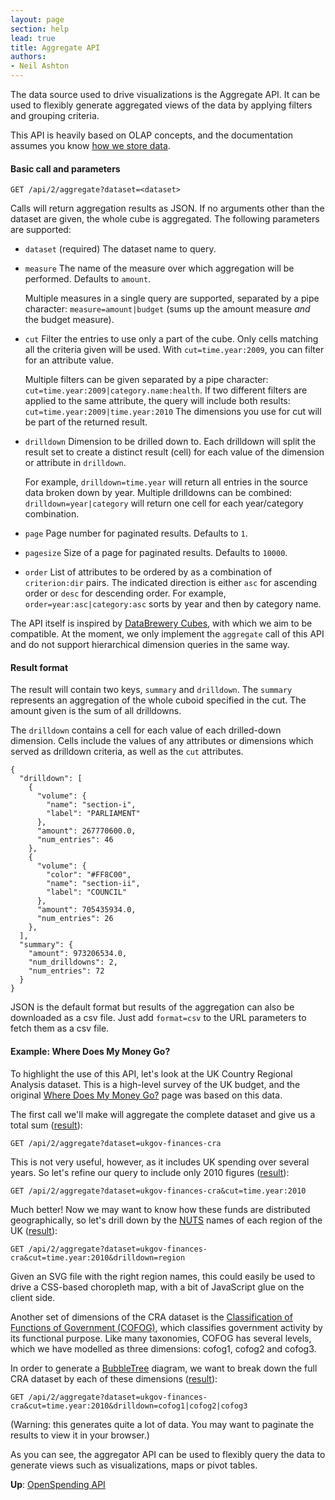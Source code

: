 ```yaml
---
layout: page
section: help
lead: true
title: Aggregate API
authors:
- Neil Ashton
---
```

The data source used to drive visualizations is the Aggregate API. It
can be used to flexibly generate aggregated views of the data by
applying filters and grouping criteria.

This API is heavily based on OLAP concepts, and the documentation assumes
you know [how we store data](../../guide/data-model/).

#### Basic call and parameters

    GET /api/2/aggregate?dataset=<dataset>

Calls will return aggregation results as JSON. If no arguments other than the
dataset are given, the whole cube is aggregated. The following parameters are supported:

* ``dataset`` (required)
  The dataset name to query.

* ``measure``
  The name of the measure over which aggregation will be performed. Defaults to
  ``amount``.

  Multiple measures in a single query are supported, separated by a pipe character:
  ``measure=amount|budget`` (sums up the amount measure *and* the budget measure).

* ``cut``
  Filter the entries to use only a part of the cube. Only cells matching all the
  criteria given will be used. With ``cut=time.year:2009``, you can filter for an
  attribute value.

  Multiple filters can be given separated by a pipe character:
  ``cut=time.year:2009|category.name:health``. If two different filters are applied
  to the same attribute, the query will include both results:
  ``cut=time.year:2009|time.year:2010`` The dimensions you use for cut will be part
  of the returned result.

* ``drilldown``
  Dimension to be drilled down to. Each drilldown will split the result set to create
  a distinct result (cell) for each value of the dimension or attribute in
  ``drilldown``.

  For example, ``drilldown=time.year`` will return all entries in the source data
  broken down by year. Multiple drilldowns can be combined: ``drilldown=year|category``
  will return one cell for each year/category combination.

* ``page``
  Page number for paginated results. Defaults to ``1``.

* ``pagesize``
  Size of a page for paginated results. Defaults to ``10000``.

* ``order``
  List of attributes to be ordered by as a combination of ``criterion:dir``
  pairs. The indicated direction is either ``asc`` for ascending order
  or ``desc`` for descending order. For example, ``order=year:asc|category:asc``
  sorts by year and then by category name.

The API itself is inspired by [DataBrewery Cubes](http://packages.python.org/cubes/server.html#api),
with which we aim to be compatible. At the moment, we only implement the ``aggregate`` call of
this API and do not support hierarchical dimension queries in the same way.

#### Result format

The result will contain two keys, ``summary`` and ``drilldown``. The ``summary``
represents an aggregation of the whole cuboid specified in the cut. The
amount given is the sum of all drilldowns.

The ``drilldown`` contains a cell for each value of each drilled-down
dimension. Cells include the values of any attributes or dimensions
which served as drilldown criteria, as well as the ``cut`` attributes.

    {
      "drilldown": [
        {
          "volume": {
            "name": "section-i",
            "label": "PARLIAMENT"
          },
          "amount": 267770600.0,
          "num_entries": 46
        },
        {
          "volume": {
            "color": "#FF8C00",
            "name": "section-ii",
            "label": "COUNCIL"
          },
          "amount": 705435934.0,
          "num_entries": 26
        },
      ],
      "summary": {
        "amount": 973206534.0,
        "num_drilldowns": 2,
        "num_entries": 72
      }
    }

JSON is the default format but results of the aggregation can also be downloaded as a csv file. Just add ``format=csv`` to the URL parameters to fetch them as a csv file.

#### Example: Where Does My Money Go?

To highlight the use of this API, let's look at the UK Country
Regional Analysis dataset. This is a high-level survey of the
UK budget, and the original [Where Does My Money Go?](http://wheredoesmymoneygo.org)
page was based on this data.

The first call we'll make will aggregate the complete dataset
and give us a total sum ([result](http://openspending.org/api/2/aggregate?dataset=ukgov-finances-cra)):

    GET /api/2/aggregate?dataset=ukgov-finances-cra

This is not very useful, however, as it includes UK spending
over several years. So let's refine our query to include only
2010 figures ([result](http://openspending.org/api/2/aggregate?dataset=ukgov-finances-cra&cut=time.year:2010)):

    GET /api/2/aggregate?dataset=ukgov-finances-cra&cut=time.year:2010

Much better! Now we may want to know how these funds are distributed
geographically, so let's drill down by the [NUTS](http://epp.eurostat.ec.europa.eu/portal/page/portal/nuts_nomenclature/introduction)
names of each region of the UK ([result](http://openspending.org/api/2/aggregate?dataset=ukgov-finances-cra&cut=time.year:2010&drilldown=region)):

    GET /api/2/aggregate?dataset=ukgov-finances-cra&cut=time.year:2010&drilldown=region

Given an SVG file with the right region names, this could easily be
used to drive a CSS-based choropleth map, with a bit of JavaScript
glue on the client side.

Another set of dimensions of the CRA dataset is the [Classification of
Functions of Government (COFOG)](http://unstats.un.org/unsd/cr/registry/regcst.asp?Cl=4),
which classifies government activity by its functional purpose. Like
many taxonomies, COFOG has several levels, which we have modelled as
three dimensions: cofog1, cofog2 and cofog3.

In order to generate a [BubbleTree](http://vis4.net/blog/posts/tutorial-bubble-tree/)
diagram, we want to break down the full CRA dataset by each of these
dimensions ([result](http://openspending.org/api/2/aggregate?dataset=ukgov-finances-cra&cut=time.year:2010&drilldown=cofog1|cofog2|cofog3)):

    GET /api/2/aggregate?dataset=ukgov-finances-cra&cut=time.year:2010&drilldown=cofog1|cofog2|cofog3

(Warning: this generates quite a lot of data. You may want to paginate
the results to view it in your browser.)

As you can see, the aggregator API can be used to flexibly query the
data to generate views such as visualizations, maps or pivot tables.

**Up**: [OpenSpending API](../)
